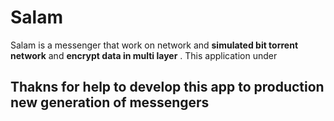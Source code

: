 # Salam
Salam is a messenger that work on network and **simulated bit torrent network** and **encrypt data in multi layer** .
This application under
## Thakns for help to develop this app to production new generation of messengers

